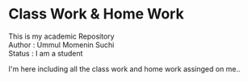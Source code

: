 # Class Work & Home Work
This is my academic Repository
<br>
Author : Ummul Momenin Suchi
<br>
Status : I am a student 
<br>
<p>I'm here including all the class work and home work assinged on me..</p>

